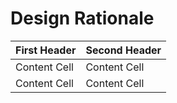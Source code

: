 # Design Rationale

| First Header  | Second Header |
| ------------- | ------------- |
| Content Cell  | Content Cell  |
| Content Cell  | Content Cell  |
